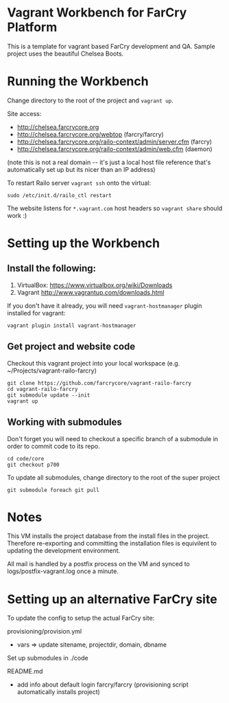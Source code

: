 # Vagrant Workbench for FarCry Platform

This is a template for vagrant based FarCry development and QA.  Sample project uses the beautiful Chelsea Boots.

# Running the Workbench

Change directory to the root of the project and `vagrant up`.  

Site access:

- http://chelsea.farcrycore.org
- http://chelsea.farcrycore.org/webtop (farcry/farcry)
- http://chelsea.farcrycore.org/railo-context/admin/server.cfm (farcry)
- http://chelsea.farcrycore.org/railo-context/admin/web.cfm (daemon)

(note this is not a real domain -- it's just a local host file reference that's automatically set up but its nicer than an IP address)

To restart Railo server `vagrant ssh` onto the virtual:

```
sudo /etc/init.d/railo_ctl restart
```

The website listens for `*.vagrant.com` host headers so `vagrant share` should work :)

# Setting up the Workbench

## Install the following:

1. VirtualBox: https://www.virtualbox.org/wiki/Downloads
2. Vagrant http://www.vagrantup.com/downloads.html

If you don't have it already, you will need `vagrant-hostmanager` plugin installed for vagrant:

```
vagrant plugin install vagrant-hostmanager
```

## Get project and website code

Checkout this vagrant project into your local workspace (e.g. ~/Projects/vagrant-railo-farcry)

```
git clone https://github.com/farcrycore/vagrant-railo-farcry
cd vagrant-railo-farcry
git submodule update --init
vagrant up
```

## Working with submodules

Don't forget you will need to checkout a specific branch of a submodule in order to commit code to its repo.

```
cd code/core
git checkout p700
```

To update all submodules, change directory to the root of the super project

```
git submodule foreach git pull
```

# Notes

This VM installs the project database from the install files in the project.
Therefore re-exporting and committing the installation files is equivilent to
updating the development environment.

All mail is handled by a postfix process on the VM and synced to 
logs/postfix-vagrant.log once a minute.

# Setting up an alternative FarCry site

To update the config to setup the actual FarCry site:

provisioning/provision.yml
- vars => update sitename, projectdir, domain, dbname

Set up submodules in ./code

README.md
- add info about default login farcry/farcry (provisioning script 
automatically installs project)
